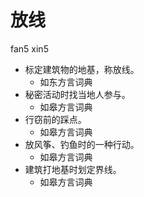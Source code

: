 # 放线
fan5 xin5
+ 标定建筑物的地基，称放线。
  * 如东方言词典
+ 秘密活动时找当地人参与。
  * 如皋方言词典
+ 行窃前的踩点。
  * 如皋方言词典
+ 放风筝、钓鱼时的一种行动。
  * 如皋方言词典
+ 建筑打地基时划定界线。
  * 如皋方言词典
